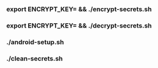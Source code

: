 ### export ENCRYPT_KEY= && ./encrypt-secrets.sh
### export ENCRYPT_KEY= && ./decrypt-secrets.sh
### ./android-setup.sh
### ./clean-secrets.sh
